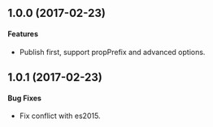 ## 1.0.0 (2017-02-23)

#### Features

- Publish first, support propPrefix and advanced options.

## 1.0.1 (2017-02-23)

#### Bug Fixes

- Fix conflict with es2015.

